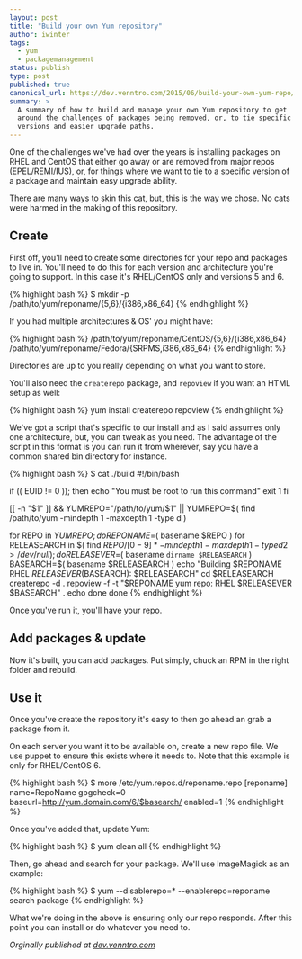 ```yaml
---
layout: post
title: "Build your own Yum repository"
author: iwinter
tags:
  - yum
  - packagemanagement
status: publish
type: post
published: true
canonical_url: https://dev.venntro.com/2015/06/build-your-own-yum-repo/
summary: >
  A summary of how to build and manage your own Yum repository to get
  around the challenges of packages being removed, or, to tie specific
  versions and easier upgrade paths.
---
```


One of the challenges we've had over the years is installing packages
on RHEL and CentOS that either go away or are removed from major
repos (EPEL/REMI/IUS), or, for things where we want to tie to a
specific version of a package and maintain easy upgrade ability.

There are many ways to skin this cat, but, this is the way we chose.
No cats were harmed in the making of this repository.

## Create

First off, you'll need to create some directories for your repo and
packages to live in. You'll need to do this for each version and
architecture you're going to support. In this case it's RHEL/CentOS
only and versions 5 and 6.

{% highlight bash %}
$ mkdir -p /path/to/yum/reponame/{5,6}/{i386,x86_64}
{% endhighlight %}

If you had multiple architectures & OS' you might have:

{% highlight bash %}
/path/to/yum/reponame/CentOS/{5,6}/{i386,x86_64}
/path/to/yum/reponame/Fedora/{SRPMS,i386,x86_64}
{% endhighlight %}

Directories are up to you really depending on what you want to store.

You'll also need the `createrepo` package, and `repoview` if you want
an HTML setup as well:

{% highlight bash %}
yum install createrepo repoview
{% endhighlight %}

We've got a script that's specific to our install and as I said assumes
only one architecture, but, you can tweak as you need. The advantage of
the script in this format is you can run it from wherever, say you have
a common shared bin directory for instance.

{% highlight bash %}
$ cat ./build
#!/bin/bash

if (( EUID != 0 )); then
	echo "You must be root to run this command"
	exit 1
fi

[[ -n "$1" ]] && YUMREPO="/path/to/yum/$1" || YUMREPO=$( find /path/to/yum -mindepth 1 -maxdepth 1 -type d )

for REPO in $YUMREPO; do
	REPONAME=$( basename $REPO )
	for RELEASEARCH in $( find $REPO/[0-9]* -mindepth 1 -maxdepth 1 -type d 2> /dev/null ); do
		RELEASEVER=$( basename `dirname $RELEASEARCH` )
		BASEARCH=$( basename $RELEASEARCH )
		echo "Building $REPONAME RHEL $RELEASEVER ($BASEARCH): $RELEASEARCH"
		cd $RELEASEARCH
		createrepo -d .
		repoview -f -t "$REPONAME yum repo: RHEL $RELEASEVER $BASEARCH" .
		echo
	done
done
{% endhighlight %}

Once you've run it, you'll have your repo.

## Add packages & update

Now it's built, you can add packages. Put simply, chuck an RPM in the
right folder and rebuild.

## Use it

Once you've create the repository it's easy to then go ahead an grab a
package from it.

On each server you want it to be available on, create a new repo file.
We use puppet to ensure this exists where it needs to. Note that this
example is only for RHEL/CentOS 6.

{% highlight bash %}
$ more /etc/yum.repos.d/reponame.repo
[reponame]
name=RepoName
gpgcheck=0
baseurl=http://yum.domain.com/6/$basearch/
enabled=1
{% endhighlight %}

Once you've added that, update Yum:

{% highlight bash %}
$ yum clean all
{% endhighlight %}

Then, go ahead and search for your package. We'll use ImageMagick as an
example:

{% highlight bash %}
$ yum --disablerepo=* --enablerepo=reponame search package
{% endhighlight %}

What we're doing in the above is ensuring only our repo responds. After
this point you can install or do whatever you need to.

<em>Orginally published at <a href="{{ page.canonical_url }}">dev.venntro.com</a></em>
